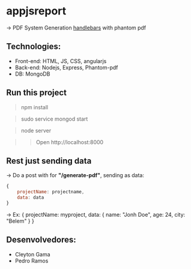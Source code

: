 # appjsreport

-> PDF System Generation [handlebars](http://handlebarsjs.com/) with phantom pdf

## Technologies:
* Front-end: HTML, JS, CSS, angularjs
* Back-end: Nodejs, Express, Phantom-pdf
* DB: MongoDB

## Run this project

> npm install

> sudo service mongod start

> node server

>> Open http://localhost:8000

## Rest just sending data
-> Do a post with for **"/generate-pdf"**, sending as data:
```javascript
{
    projectName: projectname,
    data: data
}
```
-> Ex:
{
    projectName: myproject,
    data: {
		name: "Jonh Doe",
		age: 24,
		city: "Belem"
	}
}

## Desenvolvedores:
* Cleyton Gama
* Pedro Ramos
